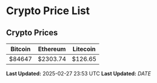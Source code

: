 # Crypto Price List

## Crypto Prices
| Bitcoin | Ethereum | Litecoin |
| ------- | -------- | -------- |
| $84647 | $2303.74 | $126.65 |
**Last Updated:** 2025-02-27 23:53 UTC
**Last Updated:** $DATE$
